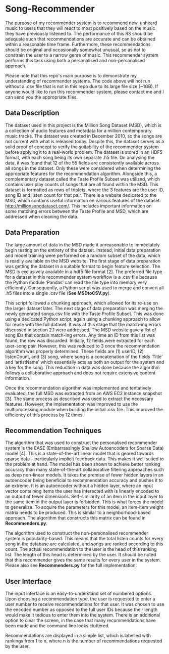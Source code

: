 # Song-Recommender

The purpose of my recommender system is to recommend new, unheard music to users that they will react 
to most positively based on the music they have previously listened to. The performance of this RS should be adequate such that recommendations are accurate and can be 
obtained within a reasonable time frame. Furthermore, these recommendations should be original and occasionally somewhat unusual, so as not to constrain the user to a 
narrow genre of music. This recommender system performs this task using both a personalised and non-personalised approach.

Please note that this repo's main purpose is to demonstrate my understanding of recommender systems. The code above will not run without a .csv file that is not in this repo due to its large file size (~1GB). If anyone would like to run this recommender system, please contact me and I can send you the appropriate files.

## Data Description

The dataset used in this project is the Million Song Dataset (MSD), which is a collection of audio features and 
metadata for a million contemporary music tracks. The dataset was created in December 2010, so the songs are not current with what is released today. Despite this, 
the dataset serves as a solid proof of concept to verify the suitability of the recommender system before applying it to a 
real-world problem. The dataset is stored in an HDF5 format, with each song 
being its own separate .h5 file.
On analysing the data, it was found that 12 of the 55
fields are consistently available across all songs in the dataset. Only these were considered when determining the 
appropriate features for the recommendation algorithm.
Alongside this, a complementary dataset called the Taste Profile Subset was utilized, which contains user play counts of songs that are all found within the MSD. This 
dataset is formatted as rows of triplets, where the 3 features are the user ID, song ID and listen count for that pair.
There is a website dedicated to the MSD, which contains useful information on various features of the dataset: http://millionsongdataset.com/. This includes important information 
on some matching errors between the Taste Profile and MSD, which are addressed when cleaning the data.

## Data Preparation

The large amount of data in the MSD made it unreasonable to immediately begin testing on the entirety of the dataset. Instead, initial data preparation and model training were performed on a random subset of the data, which is readily available on the MSD website.
The first stage of data preparation was getting the dataset in a suitable format to begin feature selection. The MSD is exclusively available in a hdf5 file format [2]. The preferred file type for a dataset in this recommender system workflow is a .csv file because the Python module ‘Pandas’ can read the file type into memory very efficiently.
Consequently, a Python script was used to merge and convert all .h5 files into a single .csv file (<strong>See MSDtoCSV.py</strong>). 

This script followed a chunking approach, which allowed for its re-use on the larger dataset later.
The next stage of data preparation was merging the newly generated songs.csv file with the Taste Profile Subset. This was done using a dedicated Python script, again using a chunking approach to allow for reuse with the full dataset. It was at this stage that the match-ing errors discussed in section 2.1 were addressed. The MSD website gave a list of song IDs that contain match-ing errors. Any time an ID from this list was found, the row was discarded.
Initially, 12 fields were extracted for each user-song pair. However, this was reduced to 3 once the recommendation algorithm was properly determined. These fields are (1) userID, (2) listenCount, and (3) song, where song is a concatenation of the fields ‘Title’ and ‘artistName’ which essentially acts as both an output for the system and a key for the song. This reduction in data was done because the algorithm follows a collaborative approach and does not require extensive content information.


Once the recommendation algorithm was implemented and tentatively evaluated, the full MSD was extracted from an AWS EC2 instance snapshot [3]. The same process as described was used to extract the necessary features. However, the implementation was improved to use the multiprocessing module when building the initial .csv file. This improved the efficiency of this process by 12 times.

## Recommendation Techniques

The algorithm that was used to construct the personalised recommender system is the EASE (Embarrassingly Shallow Autoencoders for Sparse Data) model [4]. This is a state-of-the-art linear model that is geared towards sparse data – particularly implicit feedback data. This makes it well suited to the problem at hand.
The model has been shown to achieve better ranking accuracy than many state-of-the-art collaborative filtering approaches such as deep non-linear models. It takes the premise of fewer hidden layers in an autoencoder being beneficial to recommendation accuracy and pushes it to an extreme. It is an autoencoder without a hidden layer, where an input vector containing items the user has interacted with is linearly encoded to an output of fewer dimensions. Self-similarity of an item in the input layer to the same item in the output layer is forbidden. This is what forces the model to generalize.
To acquire the parameters for this model, an item-item weight matrix needs to be produced. This is similar to a neighborhood-based approach. The algorithm that constructs this matrix can be found in <strong>Recommenders.py</strong>.

The algorithm used to construct the non-personalised recommender system is popularity-based. This means that the total listen counts for every song in the database are calculated, and songs are ranked according to this count. The actual recommendation to the user is the head of this ranking list. The length of this head is determined by the user. It should be noted that this recommender gives the same results for every user in the system. Please also see <strong>Recommenders.py</strong> for the full implementation.

## User Interface

The input interface is an easy-to-understand set of numbered options. Upon choosing a recommendation type, the user is requested to enter a user number to receive recommendations for that user. It was chosen to use the encoded number as opposed to the full user IDs because their length would make it tedious to enter them into the system.
There is an additional option to clear the screen, in the case that many recommendations have been made and the command line looks cluttered.


Recommendations are displayed in a simple list, which is labelled with rankings from 1 to n, where n is the number of recommendations requested by the user.

